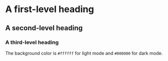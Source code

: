 # A first-level heading
## A second-level heading
### A third-level heading


The background color is `#ffffff` for light mode and `#000000` for dark mode.
